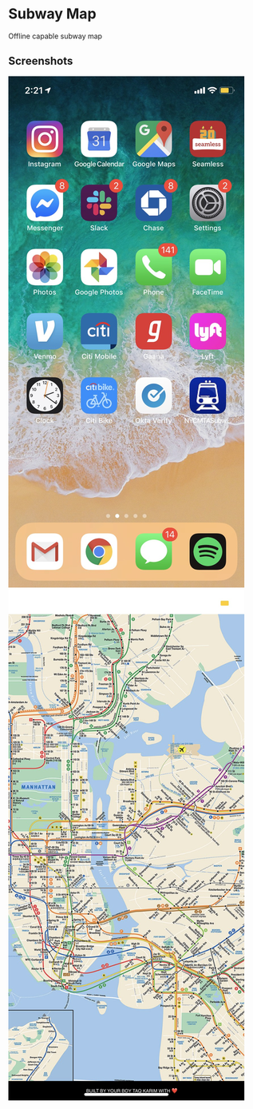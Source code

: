 # Subway Map

Offline capable subway map

## Screenshots

![1](https://github.com/mottaquikarim/subway/blob/master/assets/scrnshot1.jpg?raw=true)
![2](https://github.com/mottaquikarim/subway/blob/master/assets/scrnshot2.jpg?raw=true)
